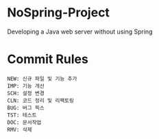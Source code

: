 # NoSpring-Project
Developing a Java web server without using Spring

# Commit Rules
```
NEW: 신규 파일 및 기능 추가
IMP: 기능 개선
SCH: 설정 변경
CLN: 코드 정리 및 리팩토링
BUG: 버그 픽스
TST: 테스트
DOC: 문서작업
RMV: 삭제
```
